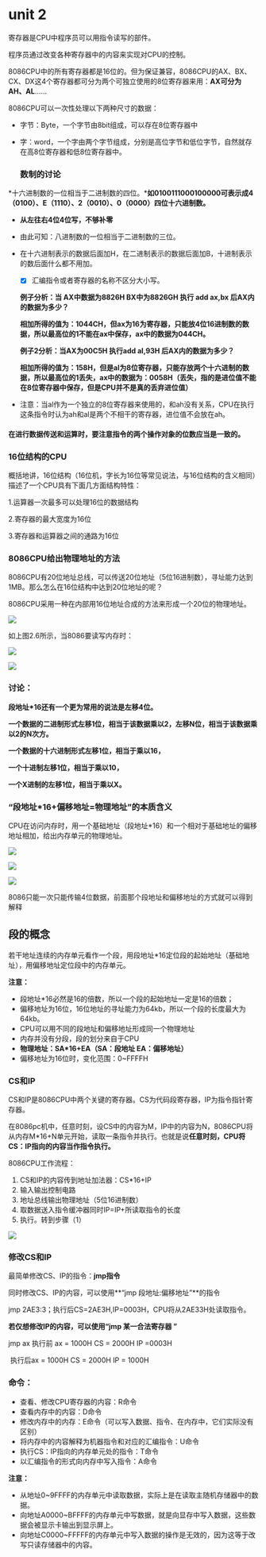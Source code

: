 # unit 2

寄存器是CPU中程序员可以用指令读写的部件。

程序员通过改变各种寄存器中的内容来实现对CPU的控制。

8086CPU中的所有寄存器都是16位的。但为保证兼容，8086CPU的AX、BX、CX、DX这4个寄存器都可分为两个可独立使用的8位寄存器来用：**AX可分为AH、AL**……

[^AH]: H:High  **高八位寄存器**
[^AL]: L：Low 低八位寄存器

8086CPU可以一次性处理以下两种尺寸的数据：

- 字节：Byte，一个字节由8bit组成，可以存在8位寄存器中

- 字：word，一个字由两个字节组成，分别是高位字节和低位字节，自然就存在高8位寄存器和低8位寄存器中。

  

  ### 数制的讨论

*十六进制数的一位相当于二进制数的四位。***如0100111000100000可表示成4（0100）、E（1110）、2（0010）、0（0000）四位十六进制数。** 

- **从左往右4位4位写，不够补零**

- 由此可知：八进制数的一位相当于二进制数的三位。

- 在十六进制表示的数据后面加H，在二进制表示的数据后面加B，十进制表示的数后面什么都不用加。

  - [x] 汇编指令或者寄存器的名称不区分大小写。

  

  **例子分析：当 AX中数据为8826H BX中为8826GH 执行 add ax,bx 后AX内的数据为多少？**

  **相加所得的值为：1044CH，但ax为16为寄存器，只能放4位16进制数的数据，所以最高位的1不能在ax中保存，ax中的数据为044CH。**

  **例子2分析：当AX为00C5H  执行add al,93H 后AX内的数据为多少？**

  **相加所得的值为：158H，但是al为8位寄存器，只能存放两个十六进制的数据，所以最高位的1丢失，ax中的数据为：0058H（丢失，指的是进位值不能在8位寄存器中保存，但是CPU并不是真的丢弃进位值）**

- 注意：当al作为一个独立的8位寄存器来使用的，和ah没有关系，CPU在执行这条指令时认为ah和al是两个不相干的寄存器，进位值不会放在ah。



#### 在进行数据传送和运算时，要注意指令的两个操作对象的位数应当是一致的。

### 16位结构的CPU

概括地讲，16位结构（16位机，字长为16位等常见说法，与16位结构的含义相同）描述了一个CPU具有下面几方面结构特性：

1.运算器一次最多可以处理16位的数据结构

2.寄存器的最大宽度为16位

3.寄存器和运算器之间的通路为16位

### 8086CPU给出物理地址的方法

8086CPU有20位地址总线，可以传送20位地址（5位16进制数），寻址能力达到1MB。那么怎么在16位结构中达到20位地址的呢？

8086CPU采用一种在内部用16位地址合成的方法来形成一个20位的物理地址。

![](https://images2015.cnblogs.com/blog/1100576/201704/1100576-20170413084037142-1331059047.png)

 如上图2.6所示，当8086要读写内存时： 

![](https://images2015.cnblogs.com/blog/1100576/201704/1100576-20170413084256189-1123841669.png)

![](https://images2015.cnblogs.com/blog/1100576/201704/1100576-20170413084333955-1585568285.png)

### 讨论：

 **段地址*16还有一个更为常用的说法是左移4位。**

**一个数据的二进制形式左移1位，相当于该数据乘以2，左移N位，相当于该数据乘以2的N次方。**

**一个数据的十六进制形式左移1位，相当于乘以16，**

**一个十进制左移1位，相当于乘以10，**

**一个X进制的左移1位，相当于乘以X。** 



### “段地址*16+偏移地址=物理地址”的本质含义

CPU在访问内存时，用一个基础地址（段地址*16）和一个相对于基础地址的偏移地址相加，给出内存单元的物理地址。

![](https://images2015.cnblogs.com/blog/1100576/201704/1100576-20170413090000111-689161726.png)

![](https://images2015.cnblogs.com/blog/1100576/201704/1100576-20170413090054345-353883960.png)

![](https://images2015.cnblogs.com/blog/1100576/201704/1100576-20170413090120455-1102932897.png)

8086只能一次只能传输4位数据，前面那个段地址和偏移地址的方式就可以得到解释 



## 段的概念

 若干地址连续的内存单元看作一个段，用段地址*16定位段的起始地址（基础地址），用偏移地址定位段中的内存单元。

**注意：**

- 段地址*16必然是16的倍数，所以一个段的起始地址一定是16的倍数；
- 偏移地址为16位，16位地址的寻址能力为64kb，所以一个段的长度最大为64kb。
- CPU可以用不同的段地址和偏移地址形成同一个物理地址
- 内存并没有分段，段的划分来自于CPU
- **物理地址：SA*16+EA（SA：段地址 EA：偏移地址）**
- 偏移地址为16位时，变化范围：0~FFFFH



### CS和IP

CS和IP是8086CPU中两个关键的寄存器。CS为代码段寄存器，IP为指令指针寄存器。

在8086pc机中，任意时刻，设CS中的内容为M，IP中的内容为N，8086CPU将从内存M*16+N单元开始，读取一条指令并执行。也就是说**任意时刻，CPU将CS：IP指向的内容当作指令执行。**

8086CPU工作流程：

1. CS和IP的内容传到地址加法器：CS*16+IP
2. 输入输出控制电路
3. 地址总线输出物理地址（5位16进制数）
4. 取数据送入指令缓冲器同时IP=IP+所读取指令的长度
5. 执行。转到步骤（1）

![]( https://img-blog.csdnimg.cn/20200115121727753.PNG)



### 修改CS和IP

最简单修改CS、IP的指令：**jmp指令**

同时修改CS、IP的内容，可以使用**“jmp 段地址:偏移地址”**的指令

jmp 2AE3:3；执行后CS=2AE3H,IP=0003H，CPU将从2AE33H处读取指令。

**若仅想修改IP的内容，可以使用“jmp 某一合法寄存器 ”**

jmp ax 执行前 ax = 1000H CS = 2000H IP =0003H

​			 执行后ax = 1000H CS = 2000H IP = 1000H



### 命令：

- 查看、修改CPU寄存器的内容：R命令
- 查看内存中的内容：D命令
- 修改内存中的内存：E命令（可以写入数据、指令、在内存中，它们实际没有区别）
- 将内存中的内容解释为机器指令和对应的汇编指令：U命令
- 执行CS：IP指向的内存单元处的指令：T命令
- 以汇编指令的形式向内存中写入指令：A命令

**注意：**

- 从地址0~9FFFF的内存单元中读取数据，实际上是在读取主随机存储器中的数据。
- 向地址A0000~BFFFF的内存单元中写数据，就是向显存中写入数据，这些数据会被显示卡输出到显示屏上。
- 向地址C0000~FFFFF的内存单元中写入数据的操作是无效的，因为这等于改写只读存储器中的内容。
